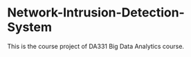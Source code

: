 # Network-Intrusion-Detection-System
This is the course project of DA331 Big Data Analytics course.
